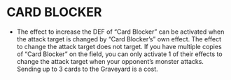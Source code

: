 # CARD BLOCKER

*   The effect to increase the DEF of “Card Blocker” can be activated when the attack target is changed by “Card Blocker’s” own effect. The effect to change the attack target does not target. If you have multiple copies of “Card Blocker” on the field, you can only activate 1 of their effects to change the attack target when your opponent’s monster attacks. Sending up to 3 cards to the Graveyard is a cost.
